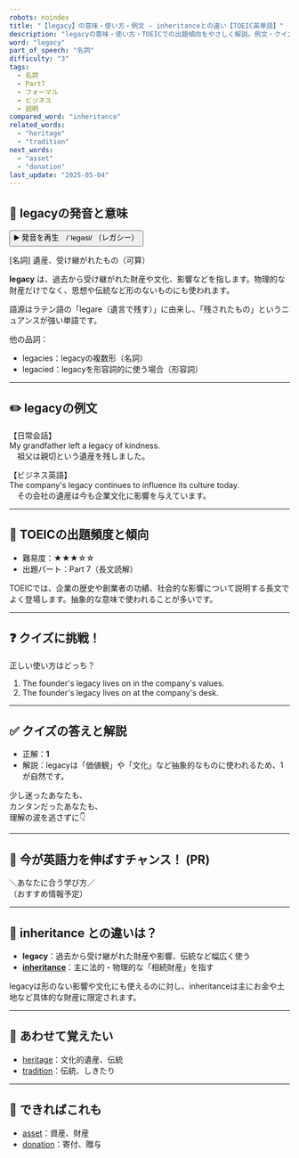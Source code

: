```yaml
---
robots: noindex
title: "【legacy】の意味・使い方・例文 ― inheritanceとの違い【TOEIC英単語】"
description: "legacyの意味・使い方・TOEICでの出題傾向をやさしく解説。例文・クイズ付きでinheritanceとの違いもわかりやすく学べます。"
word: "legacy"
part_of_speech: "名詞"
difficulty: "3"
tags:
  - 名詞
  - Part7
  - フォーマル
  - ビジネス
  - 説明
compared_word: "inheritance"
related_words:
  - "heritage"
  - "tradition"
next_words:
  - "asset"
  - "donation"
last_update: "2025-05-04"
---
```


## 🔰 legacyの発音と意味

<button class="play-audio" onclick="playTTS('legacy')">
  <span class="play-audio-main">
    ▶️ 発音を再生　/ˈleɡəsi/
  </span>
  <span class="play-audio-sub">
    （レガシー）
  </span>
</button>

[名詞] 遺産、受け継がれたもの（可算）

**legacy** は、過去から受け継がれた財産や文化、影響などを指します。物理的な財産だけでなく、思想や伝統など形のないものにも使われます。

語源はラテン語の「legare（遺言で残す）」に由来し、「残されたもの」というニュアンスが強い単語です。

他の品詞：  
- legacies：legacyの複数形（名詞）
- legacied：legacyを形容詞的に使う場合（形容詞）

---

## ✏️ legacyの例文

【日常会話】  
My grandfather left a legacy of kindness.  
　祖父は親切という遺産を残しました。

【ビジネス英語】  
The company's legacy continues to influence its culture today.  
　その会社の遺産は今も企業文化に影響を与えています。

---

## 🎯 TOEICの出題頻度と傾向

- 難易度：★★★☆☆
- 出題パート：Part 7（長文読解）

TOEICでは、企業の歴史や創業者の功績、社会的な影響について説明する長文でよく登場します。抽象的な意味で使われることが多いです。

---

## ❓ クイズに挑戦！

正しい使い方はどっち？

1. The founder's legacy lives on in the company's values.  
2. The founder's legacy lives on at the company's desk.

---

## ✅ クイズの答えと解説

- 正解：**1**
- 解説：legacyは「価値観」や「文化」など抽象的なものに使われるため、1が自然です。

少し迷ったあなたも、  
カンタンだったあなたも、  
理解の波を逃さずに👇️

---

## 🚀 今が英語力を伸ばすチャンス！ (PR)

<div class="info-center">
＼あなたに合う学び方／<br>  
（おすすめ情報予定）
</div>

---

## 🤔  inheritance との違いは？

- **legacy**：過去から受け継がれた財産や影響、伝統など幅広く使う
- **[inheritance](/word/inheritance)**：主に法的・物理的な「相続財産」を指す

legacyは形のない影響や文化にも使えるのに対し、inheritanceは主にお金や土地など具体的な財産に限定されます。

---

## 🧩 あわせて覚えたい

- [heritage](/word/heritage)：文化的遺産、伝統
- [tradition](/word/tradition)：伝統、しきたり

---

## 📖 できればこれも

- [asset](/word/asset)：資産、財産
- [donation](/word/donation)：寄付、贈与

<!-- cvid: aid14_bid03 -->
